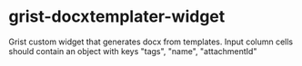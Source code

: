 # grist-docxtemplater-widget
Grist custom widget that generates docx from templates.
Input column cells should contain an object with keys "tags", "name", "attachmentId"

